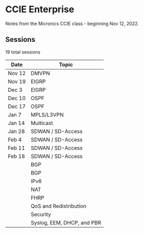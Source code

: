 # CCIE Enterprise

Notes from the Micronics CCIE class - beginning Nov 12, 2022.

## Sessions
19 total sessions

| Date      | Topic                  |
| -------   | ---------------------- |
| Nov 12    | DMVPN                  |
| Nov 19    | EIGRP                  |
| Dec 3     | EIGRP                  |
| Dec 10    | OSPF                   |
| Dec 17    | OSPF                   |
| Jan 7     | MPLS/L3VPN             |
| Jan 14    | Multicast              |
| Jan 28    | SDWAN / SD-Access      |
| Feb 4     | SDWAN / SD-Access      |
| Feb 11    | SDWAN / SD-Access      |
| Feb 18    | SDWAN / SD-Access      |
|           | BGP                    |
|           | BGP                    |
|           | IPv6                   |
|           | NAT                    |
|           | FHRP                   |
|           | QoS and Redistribution |
|           | Security               |
|           | Syslog, EEM, DHCP, and PBR |
